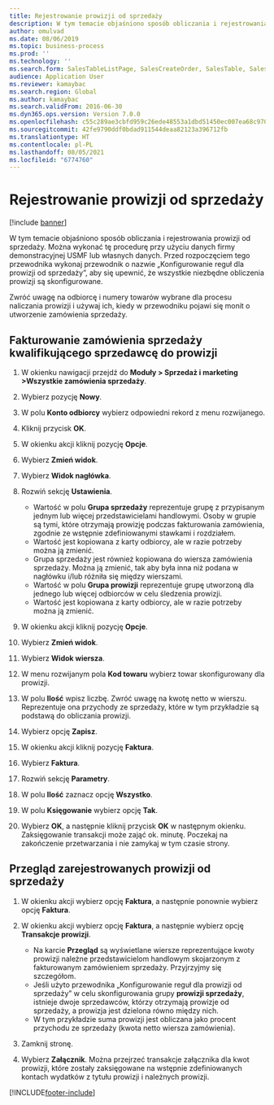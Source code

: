 ```yaml
---
title: Rejestrowanie prowizji od sprzedaży
description: W tym temacie objaśniono sposób obliczania i rejestrowania prowizji od sprzedaży.
author: omulvad
ms.date: 08/06/2019
ms.topic: business-process
ms.prod: ''
ms.technology: ''
ms.search.form: SalesTableListPage, SalesCreateOrder, SalesTable, SalesEditLines,  CustInvoiceJournal, CommissionTrans, LedgerTransVoucher, CustClassificationGroup
audience: Application User
ms.reviewer: kamaybac
ms.search.region: Global
ms.author: kamaybac
ms.search.validFrom: 2016-06-30
ms.dyn365.ops.version: Version 7.0.0
ms.openlocfilehash: c55c289ae3cbfd959c26ede48553a1dbd51450ec007ea68c970d58ceffe86151
ms.sourcegitcommit: 42fe9790ddf0bdad911544deaa82123a396712fb
ms.translationtype: HT
ms.contentlocale: pl-PL
ms.lasthandoff: 08/05/2021
ms.locfileid: "6774760"
---
```

# <a name="register-sales-commissions"></a>Rejestrowanie prowizji od sprzedaży

[!include [banner](../../includes/banner.md)]

W tym temacie objaśniono sposób obliczania i rejestrowania prowizji od sprzedaży. Można wykonać tę procedurę przy użyciu danych firmy demonstracyjnej USMF lub własnych danych. Przed rozpoczęciem tego przewodnika wykonaj przewodnik o nazwie „Konfigurowanie reguł dla prowizji od sprzedaży”, aby się upewnić, że wszystkie niezbędne obliczenia prowizji są skonfigurowane.

Zwróć uwagę na odbiorcę i numery towarów wybrane dla procesu naliczania prowizji i używaj ich, kiedy w przewodniku pojawi się monit o utworzenie zamówienia sprzedaży.


## <a name="invoice-a-sales-order-that-qualifies-a-salesperson-for-a-commission"></a>Fakturowanie zamówienia sprzedaży kwalifikującego sprzedawcę do prowizji
1. W okienku nawigacji przejdź do **Moduły > Sprzedaż i marketing >Wszystkie zamówienia sprzedaży**.
2. Wybierz pozycję **Nowy**.
3. W polu **Konto odbiorcy** wybierz odpowiedni rekord z menu rozwijanego.
4. Kliknij przycisk **OK**.
5. W okienku akcji kliknij pozycję **Opcje**.
6. Wybierz **Zmień widok**.
7. Wybierz **Widok nagłówka**.
8. Rozwiń sekcję **Ustawienia**.

    - Wartość w polu **Grupa sprzedaży** reprezentuje grupę z przypisanym jednym lub więcej przedstawicielami handlowymi. Osoby w grupie są tymi, które otrzymają prowizję podczas fakturowania zamówienia, zgodnie ze wstępnie zdefiniowanymi stawkami i rozdziałem.   
    - Wartość jest kopiowana z karty odbiorcy, ale w razie potrzeby można ją zmienić.  
    - Grupa sprzedaży jest również kopiowana do wiersza zamówienia sprzedaży. Można ją zmienić, tak aby była inna niż podana w nagłówku i/lub różniła się między wierszami.  
    - Wartość w polu **Grupa prowizji** reprezentuje grupę utworzoną dla jednego lub więcej odbiorców w celu śledzenia prowizji.   
    - Wartość jest kopiowana z karty odbiorcy, ale w razie potrzeby można ją zmienić.   

9. W okienku akcji kliknij pozycję **Opcje**.
10. Wybierz **Zmień widok**.
11. Wybierz **Widok wiersza**.
12. W menu rozwijanym pola **Kod towaru** wybierz towar skonfigurowany dla prowizji. 
13. W polu **Ilość** wpisz liczbę. Zwróć uwagę na kwotę netto w wierszu. Reprezentuje ona przychody ze sprzedaży, które w tym przykładzie są podstawą do obliczania prowizji.  
14. Wybierz opcję **Zapisz**.
15. W okienku akcji kliknij pozycję **Faktura**.
16. Wybierz **Faktura**.
17. Rozwiń sekcję **Parametry**.
18. W polu **Ilość** zaznacz opcję **Wszystko**.
19. W polu **Księgowanie** wybierz opcję **Tak**.
20. Wybierz **OK**, a następnie kliknij przycisk **OK** w następnym okienku. Zaksięgowanie transakcji może zająć ok. minutę. Poczekaj na zakończenie przetwarzania i nie zamykaj w tym czasie strony.  

## <a name="review-the-registered-sales-commissions"></a>Przegląd zarejestrowanych prowizji od sprzedaży
1. W okienku akcji wybierz opcję **Faktura**, a następnie ponownie wybierz opcję **Faktura**.
2. W okienku akcji wybierz opcję **Faktura**, a następnie wybierz opcję **Transakcje prowizji**.

    - Na karcie **Przegląd** są wyświetlane wiersze reprezentujące kwoty prowizji należne przedstawicielom handlowym skojarzonym z fakturowanym zamówieniem sprzedaży. Przyjrzyjmy się szczegółom.  
    - Jeśli użyto przewodnika „Konfigurowanie reguł dla prowizji od sprzedaży” w celu skonfigurowania grupy **prowizji sprzedaży**, istnieje dwoje sprzedawców, którzy otrzymają prowizje od sprzedaży, a prowizja jest dzielona równo między nich.  
    - W tym przykładzie suma prowizji jest obliczana jako procent przychodu ze sprzedaży (kwota netto wiersza zamówienia).  
3. Zamknij stronę.
4. Wybierz **Załącznik**. Można przejrzeć transakcje załącznika dla kwot prowizji, które zostały zaksięgowane na wstępnie zdefiniowanych kontach wydatków z tytułu prowizji i należnych prowizji.  



[!INCLUDE[footer-include](../../../includes/footer-banner.md)]